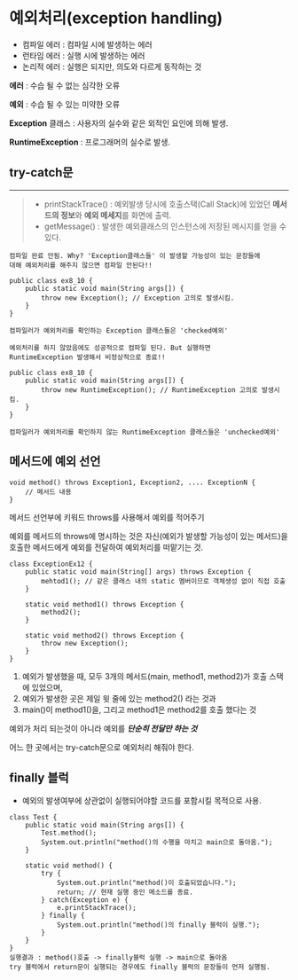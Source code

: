 # 예외처리(exception handling) #

- 컴파일 에러 : 컴파일 시에 발생하는 에러
- 런타임 에러 : 실행 시에 발생하는 에러
- 논리적 에러 : 실행은 되지만, 의도와 다르게 동작하는 것

**에러** : 수습 될 수 없는 심각한 오류

**예외** : 수습 될 수 있는 미약한 오류

**Exception** 클래스 : 사용자의 실수와 같은 외적인 요인에 의해 발생.

**RuntimeException** : 프로그래머의 실수로 발생.

## try-catch문 ##


_________________
> - printStackTrace() : 예외발생 당시에 호출스택(Call Stack)에 있었던 **메서드의 정보**와 **예외 메세지**를 화면에 출력.
> - getMessage() : 발생한 예외클래스의 인스턴스에 저장된 메시지를 얻을 수 있다.


```agsl
컴파일 완료 안됨. Why? 'Exception클래스들' 이 발생할 가능성이 있는 문장들에
대해 예외처리를 해주지 않으면 컴파일 안된다!!

public class ex8_10 {
    public static void main(String args[]) {
        throw new Exception(); // Exception 고의로 발생시킴.
    }
}

컴파일러가 예외처리를 확인하는 Exception 클래스들은 'checked예외'
```

```agsl
예외처리를 하지 않았음에도 성공적으로 컴파일 된다. But 실행하면 
RuntimeException 발생해서 비정상적으로 종료!!

public class ex8_10 {
    public static void main(String args[]) {
        throw new RuntimeException(); // RuntimeException 고의로 발생시킴.
    }
}

컴파일러가 예외처리를 확인하지 않는 RuntimeException 클래스들은 'unchecked예외'
```

## 메서드에 예외 선언 ##
```agsl
void method() throws Exception1, Exception2, .... ExceptionN {
    // 메서드 내용
}
```
메서드 선언부에 키워드 throws를 사용해서 예외를 적어주기

예외를 메서드의 throws에 명시하는 것은 자신(예외가 발생할 가능성이 있는 메서드)을
호출한 메서드에게 예외를 전달하여 예외처리를 떠맡기는 것.

```agsl
class ExceptionEx12 {
    public static void main(String[] args) throws Exception {
        mehtod1(); // 같은 클래스 내의 static 멤버이므로 객체생성 없이 직접 호출
    }
    
    static void method1() throws Exception {
        method2();
    }
    
    static void method2() throws Exception {
        throw new Exception(); 
    }
}
```
1. 예외가 발생했을 때, 모두 3개의 메서드(main, method1, method2)가 호출 스택에 있었으며,
2. 예외가 발생한 곳은 제일 윗 줄에 있는 method2() 라는 것과
3. main()이 method1()을, 그리고 method1은 method2를 호출 했다는 것

예외가 처리 되는것이 아니라 예외를 ***단순히 전달만 하는 것***

어느 한 곳에서는 try-catch문으로 예외처리 해줘야 한다.

## finally 블럭 ##
- 예외의 발생여부에 상관없이 실행되어야할 코드를 포함시킬 목적으로 사용.

```agsl
class Test {
    public static void main(String args[]) {
        Test.method();
        System.out.println("method()의 수행을 마치고 main으로 돌아옴.");
    }
    
    static void method() {
        try {
            System.out.println("method()이 호출되었습니다.");
            return; // 현재 실행 중인 메소드를 종료.
        } catch(Exception e) { 
            e.printStackTrace();
        } finally {
            System.out.println("method()의 finally 블럭이 실행.");
        }
    }
}
실행결과 : method()호출 -> finally블럭 실행 -> main으로 돌아옴
try 블럭에서 return문이 실행되는 경우에도 finally 블럭의 문장들이 먼저 실행됨.
```








